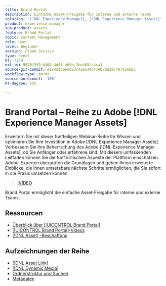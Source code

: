 ```yaml
---
title: Brand Portal
description: Einfache Asset-Freigabe für interne und externe Teams
solution: "[!DNL Experience Manager], [!DNL Experience Manager Assets]"
product: experience manager
sub-product: assets
feature: Brand Portal
topic: Content Management
role: User
level: Beginner
version: Cloud Service
type: Event
kt: 7340
exl-id: 9070f559-b364-4d8f-a60a-1bda65fc4ca1
source-git-commit: e184d1b56ed23c42e1445434b7ad1e77874566b3
workflow-type: tm+mt
source-wordcount: '108'
ht-degree: 53%

---
```


# Brand Portal – Reihe zu Adobe [!DNL Experience Manager Assets]

Erweitern Sie mit dieser fünfteiligen Webinar-Reihe Ihr Wissen und optimieren Sie Ihre Investition in Adobe [!DNL Experience Manager Assets]. Verbessern Sie Ihre Beherrschung des Adobe [!DNL Experience Manager Assets], ob Sie Anfänger oder erfahrene sind. Mit diesem umfassenden Leitfaden können Sie die fünf kritischen Aspekte der Plattform einschätzen. Adobe-Experten überprüfen die Grundlagen und geben Ihnen erweiterte Einblicke, die Ihnen umsetzbare nächste Schritte ermöglichen, die Sie sofort in die Praxis umsetzen können.

>[!VIDEO](https://video.tv.adobe.com/v/332133/?quality=12&learn=on&hidetitle=true)

Brand Portal ermöglicht die einfache Asset-Freigabe für interne und externe Teams.

## Ressourcen

* [Überblick über [!UICONTROL Brand Portal]](https://experienceleague.adobe.com/en/docs/experience-manager-brand-portal/using/introduction/brand-portal)
* [[!UICONTROL Brand Portal]-Videos](https://experienceleague.adobe.com/en/docs/experience-manager-learn/assets/sharing/brand-portal/brand-portal)
* [[!DNL Asset] -Beschaffung](https://experienceleague.adobe.com/en/docs/experience-manager-brand-portal/using/asset-sourcing-in-brand-portal/brand-portal-asset-sourcing)

## Aufzeichnungen der Reihe

* [[!DNL Asset Link]](asset-link.md)
* [[!DNL Dynamic Media]](dynamic-media.md)
* [Ordnerstruktur und Suchen](folder-structure-search.md)
* [Metadaten](metadata.md)
